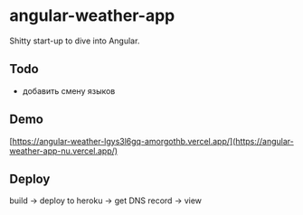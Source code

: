 # angular-weather-app

Shitty start-up to dive into Angular.

## Todo

- добавить смену языков

## Demo

[https://angular-weather-lgys3l6gq-amorgothb.vercel.app/](https://angular-weather-app-nu.vercel.app/)

## Deploy

build -> deploy to heroku -> get DNS record -> view
